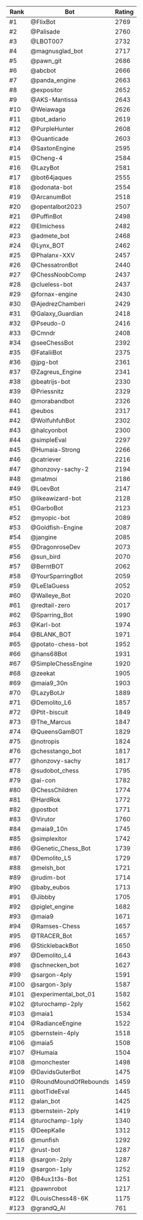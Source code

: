Rank|Bot|Rating
---|---|---
#1|@FlixBot|2769
#2|@Palisade|2760
#3|@LBOT007|2732
#4|@magnusglad_bot|2717
#5|@pawn_git|2686
#6|@abcbot|2666
#7|@panda_engine|2663
#8|@expositor|2652
#9|@AKS-Mantissa|2643
#10|@Weiawaga|2626
#11|@bot_adario|2619
#12|@PurpleHunter|2608
#13|@Quanticade|2603
#14|@SaxtonEngine|2595
#15|@Cheng-4|2584
#16|@LazyBot|2581
#17|@bot64jaques|2555
#18|@odonata-bot|2554
#19|@ArcanumBot|2518
#20|@opentalbot2023|2507
#21|@PuffinBot|2498
#22|@Elmichess|2482
#23|@admete_bot|2468
#24|@Lynx_BOT|2462
#25|@Phalanx-XXV|2457
#26|@ChessatronBot|2440
#27|@ChessNoobComp|2437
#28|@clueless-bot|2437
#29|@fornax-engine|2430
#30|@AjedrezChamberi|2429
#31|@Galaxy_Guardian|2418
#32|@Pseudo-0|2416
#33|@Cmndr|2408
#34|@seeChessBot|2392
#35|@FataliiBot|2375
#36|@jpg-bot|2361
#37|@Zagreus_Engine|2341
#38|@beatrijs-bot|2330
#39|@Priessnitz|2329
#40|@morabandbot|2326
#41|@eubos|2317
#42|@WolfuhfuhBot|2302
#43|@halcyonbot|2300
#44|@simpleEval|2297
#45|@Humaia-Strong|2266
#46|@catriever|2216
#47|@honzovy-sachy-2|2194
#48|@matmoi|2186
#49|@LoevBot|2147
#50|@likeawizard-bot|2128
#51|@GarboBot|2123
#52|@myopic-bot|2089
#53|@Goldfish-Engine|2087
#54|@jangine|2085
#55|@DragonroseDev|2073
#56|@sun_bird|2070
#57|@BerntBOT|2062
#58|@YourSparringBot|2059
#59|@LeElaGuess|2052
#60|@Walleye_Bot|2020
#61|@redtail-zero|2017
#62|@Sparring_Bot|1990
#63|@Karl-bot|1974
#64|@BLANK_BOT|1971
#65|@potato-chess-bot|1952
#66|@hans68Bot|1931
#67|@SimpleChessEngine|1920
#68|@zeekat|1905
#69|@maia9_30n|1903
#70|@LazyBotJr|1889
#71|@Demolito_L6|1857
#72|@Ptit-biscuit|1849
#73|@The_Marcus|1847
#74|@QueensGamBOT|1829
#75|@notropis|1824
#76|@chesstango_bot|1817
#77|@honzovy-sachy|1817
#78|@sudobot_chess|1795
#79|@ai-con|1782
#80|@ChessChildren|1774
#81|@HardRok|1772
#82|@postbot|1771
#83|@Virutor|1760
#84|@maia9_10n|1745
#85|@simplexitor|1742
#86|@Genetic_Chess_Bot|1739
#87|@Demolito_L5|1729
#88|@melsh_bot|1721
#89|@rudim-bot|1714
#90|@baby_eubos|1713
#91|@Jibbby|1705
#92|@piglet_engine|1682
#93|@maia9|1671
#94|@Ramses-Chess|1657
#95|@TRACER_Bot|1657
#96|@SticklebackBot|1650
#97|@Demolito_L4|1643
#98|@schnecken_bot|1627
#99|@sargon-4ply|1591
#100|@sargon-3ply|1587
#101|@experimental_bot_01|1582
#102|@turochamp-2ply|1562
#103|@maia1|1534
#104|@RadianceEngine|1522
#105|@bernstein-4ply|1518
#106|@maia5|1508
#107|@Humaia|1504
#108|@monchester|1498
#109|@DavidsGuterBot|1475
#110|@RoundMoundOfRebounds|1459
#111|@botTideEval|1445
#112|@alan_bot|1425
#113|@bernstein-2ply|1419
#114|@turochamp-1ply|1340
#115|@DeepKalle|1312
#116|@munfish|1292
#117|@rust-bot|1287
#118|@sargon-2ply|1287
#119|@sargon-1ply|1252
#120|@B4ux1t3s-Bot|1251
#121|@pawnrobot|1217
#122|@LouisChess48-6K|1175
#123|@grandQ_AI|761
